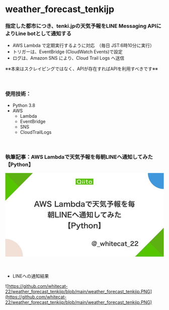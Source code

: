 # weather_forecast_tenkijp

### 指定した都市につき、tenki.jpの天気予報をLINE Messaging APIによりLine botとして通知する

- AWS Lambda で定期実行するように対応　（毎日 JST:6時10分に実行）  
- トリガーは、EventBridge (CloudWatch Events)で設定  
- ログは、Amazon SNS により、Cloud Trail Logs へ送信  

※※本来はスクレイピングではなく、APIが存在すればAPIを利用すべきです※※

　

### 使用技術：
- Python 3.8
- AWS
  - Lambda
  - EventBridge
  - SNS
  - CloudTrailLogs

　

### 執筆記事：AWS Lambdaで天気予報を毎朝LINEへ通知してみた【Python】

<a href="https://qiita.com/_whitecat_22/items/479659e59af0a3bc731c">
 <img src="https://github.com/whitecat-22/weather_forecast_tenkijp/blob/main/qiita.png">
</a>

　
 
- LINEへの通知結果

![https://github.com/whitecat-22/weather_forecast_tenkijp/blob/main/weather_forecast_tenkijp.PNG](https://github.com/whitecat-22/weather_forecast_tenkijp/blob/main/weather_forecast_tenkijp.PNG)
